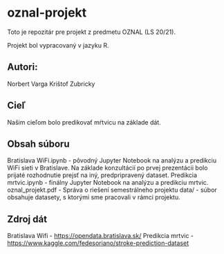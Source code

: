 # oznal-projekt

Toto je repozitár pre projekt z predmetu OZNAL (LS 20/21). 

Projekt bol vypracovaný v jazyku R. 

## Autori:

Norbert Varga
Krištof Zubricky

## Cieľ 

Našim cieľom bolo predikovať mŕtvicu na základe dát. 

## Obsah súboru

Bratislava WiFi.ipynb - pôvodný Jupyter Notebook na analýzu a predikciu WiFi sieti v Bratislave. Na základe konzultácií po prvej prezentácii bolo prijaté rozhodnutie prejsť na iný, predpripravený dataset.
Predikcia mrtvic.ipynb - finálny Jupyter Notebook na analýzu a predikciu mrtvic. 
oznal_projekt.pdf - Správa o riešení semestrálneho projektu 
data/ - súbor obsahuje datasety, s ktorými sme pracovali v rámci projektu.


## Zdroj dát

Bratislava Wifi - https://opendata.bratislava.sk/
Predikcia mrtvic - https://www.kaggle.com/fedesoriano/stroke-prediction-dataset
